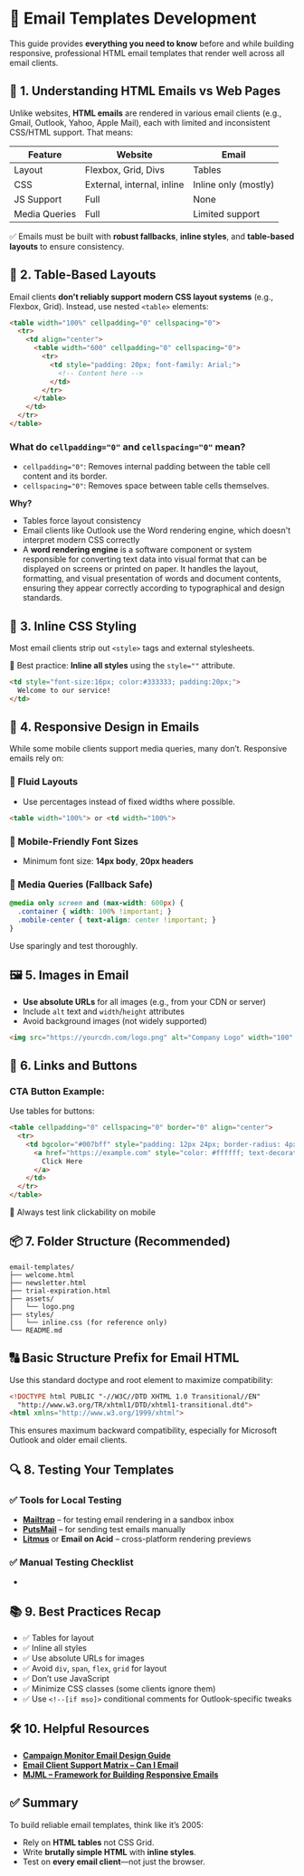 # 📧 Email Templates Development 

This guide provides **everything you need to know** before and while building responsive, professional HTML email templates that render well across all email clients.


## 🧬 1. **Understanding HTML Emails vs Web Pages**

Unlike websites, **HTML emails** are rendered in various email clients (e.g., Gmail, Outlook, Yahoo, Apple Mail), each with limited and inconsistent CSS/HTML support. That means:

| Feature       | Website                    | Email                |
| ------------- | -------------------------- | -------------------- |
| Layout        | Flexbox, Grid, Divs        | Tables               |
| CSS           | External, internal, inline | Inline only (mostly) |
| JS Support    | Full                       | None                 |
| Media Queries | Full                       | Limited support      |

✅ Emails must be built with **robust fallbacks**, **inline styles**, and **table-based layouts** to ensure consistency.


## 🏧 2. **Table-Based Layouts**

Email clients **don't reliably support modern CSS layout systems** (e.g., Flexbox, Grid). Instead, use nested `<table>` elements:

```html
<table width="100%" cellpadding="0" cellspacing="0">
  <tr>
    <td align="center">
      <table width="600" cellpadding="0" cellspacing="0">
        <tr>
          <td style="padding: 20px; font-family: Arial;">
            <!-- Content here -->
          </td>
        </tr>
      </table>
    </td>
  </tr>
</table>
```

### What do `cellpadding="0"` and `cellspacing="0"` mean?

* `cellpadding="0"`: Removes internal padding between the table cell content and its border.
* `cellspacing="0"`: Removes space between table cells themselves.

**Why?**

* Tables force layout consistency
* Email clients like Outlook use the Word rendering engine, which doesn't interpret modern CSS correctly
* A **word rendering engine** is a software component or system responsible for converting text data into visual format that can be displayed on screens or printed on paper. It handles the layout, formatting, and visual presentation of words and document contents, ensuring they appear correctly according to typographical and design standards.


## 🎨 3. **Inline CSS Styling**

Most email clients strip out `<style>` tags and external stylesheets.

📅 Best practice: **Inline all styles** using the `style=""` attribute.

```html
<td style="font-size:16px; color:#333333; padding:20px;">
  Welcome to our service!
</td>
```


## 📱 4. **Responsive Design in Emails**

While some mobile clients support media queries, many don’t. Responsive emails rely on:

### 🔹 Fluid Layouts

* Use percentages instead of fixed widths where possible.

```html
<table width="100%"> or <td width="100%">
```

### 🔹 Mobile-Friendly Font Sizes

* Minimum font size: **14px body**, **20px headers**

### 🔹 Media Queries (Fallback Safe)

```css
@media only screen and (max-width: 600px) {
  .container { width: 100% !important; }
  .mobile-center { text-align: center !important; }
}
```

Use sparingly and test thoroughly.


## 🖼️ 5. **Images in Email**

* **Use absolute URLs** for all images (e.g., from your CDN or server)
* Include `alt` text and `width`/`height` attributes
* Avoid background images (not widely supported)

```html
<img src="https://yourcdn.com/logo.png" alt="Company Logo" width="100" style="display:block;" />
```


## 🔗 6. **Links and Buttons**

### CTA Button Example:

Use tables for buttons:

```html
<table cellpadding="0" cellspacing="0" border="0" align="center">
  <tr>
    <td bgcolor="#007bff" style="padding: 12px 24px; border-radius: 4px;">
      <a href="https://example.com" style="color: #ffffff; text-decoration: none; font-weight: bold;">
        Click Here
      </a>
    </td>
  </tr>
</table>
```

📅 Always test link clickability on mobile


## 📦 7. **Folder Structure (Recommended)**

```
email-templates/
├── welcome.html
├── newsletter.html
├── trial-expiration.html
├── assets/
│   └── logo.png
├── styles/
│   └── inline.css (for reference only)
└── README.md
```

## 🔠 Basic Structure Prefix for Email HTML

Use this standard doctype and root element to maximize compatibility:

```html
<!DOCTYPE html PUBLIC "-//W3C//DTD XHTML 1.0 Transitional//EN"
  "http://www.w3.org/TR/xhtml1/DTD/xhtml1-transitional.dtd">
<html xmlns="http://www.w3.org/1999/xhtml">
```

This ensures maximum backward compatibility, especially for Microsoft Outlook and older email clients.



## 🔍 8. **Testing Your Templates**

### ✅ Tools for Local Testing

* **[Mailtrap](https://mailtrap.io/)** – for testing email rendering in a sandbox inbox
* **[PutsMail](https://putsmail.com/)** – for sending test emails manually
* **[Litmus](https://litmus.com/)** or **Email on Acid** – cross-platform rendering previews

### ✅ Manual Testing Checklist

*


## 📚 9. **Best Practices Recap**

* ✅ Tables for layout
* ✅ Inline all styles
* ✅ Use absolute URLs for images
* ✅ Avoid `div`, `span`, `flex`, `grid` for layout
* ✅ Don’t use JavaScript
* ✅ Minimize CSS classes (some clients ignore them)
* ✅ Use `<!--[if mso]>` conditional comments for Outlook-specific tweaks


## 🛠️ 10. Helpful Resources

* **[Campaign Monitor Email Design Guide](https://www.campaignmonitor.com/resources/guides/)**
* **[Email Client Support Matrix – Can I Email](https://www.caniemail.com/)**
* **[MJML – Framework for Building Responsive Emails](https://mjml.io/)**


## ✅ Summary

To build reliable email templates, think like it’s 2005:

* Rely on **HTML tables** not CSS Grid.
* Write **brutally simple HTML** with **inline styles**.
* Test on **every email client**—not just the browser.


